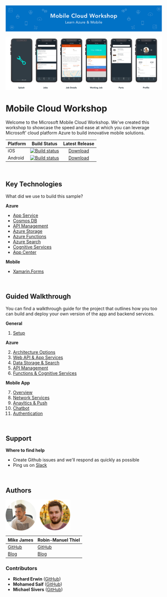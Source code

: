 ![Banner](Resources/WelcomeBanner.png)

<img src="Resources/Design/Design%20Board%20Final.png">

# Mobile Cloud Workshop

Welcome to the Microsoft Mobile Cloud Workshop. We've created this workshop to showcase the speed and ease at which you can leverage Microsoft' cloud platform Azure to build innovative mobile solutions.

| Platform | Build Status | Latest Release |
|---|:---:|:---:|
| iOS | [![Build status](https://build.appcenter.ms/v0.1/apps/364adcc6-160d-42c9-8bd4-f3b926584c38/branches/master/badge)](https://appcenter.ms) | [Download]() |
| Android | [![Build status](https://build.appcenter.ms/v0.1/apps/5865dd4d-0971-48b4-8755-598455ab8677/branches/master/badge)](https://appcenter.ms) | [Download]() |

&nbsp;

## Key Technologies 
What did we use to build this sample?

**Azure**

* [App Service](https://azure.microsoft.com/en-us/services/app-service/)
* [Cosmos DB](https://azure.microsoft.com/en-us/services/cosmos-db/)
* [API Management](https://azure.microsoft.com/en-us/services/api-management/)
* [Azure Storage](https://azure.microsoft.com/en-us/services/storage/)
* [Azure Functions](https://azure.microsoft.com/en-us/services/functions/)
* [Azure Search](https://azure.microsoft.com/en-us/services/search/)
* [Cognitive Services](https://azure.microsoft.com/en-us/services/cognitive-services/)
* [App Center](https://appcenter.ms/)

**Mobile**

* [Xamarin.Forms](https://www.xamarin.com/forms)

&nbsp;

## Guided Walkthrough
You can find a walkthrough guide for the project that outlines how you too can build and deploy your own version of the app and backend services. 

**General**

1. [Setup](Walkthrough%20Guide/00_Setup/)

**Azure**

2. [Architecture Options](Walkthrough%20Guide/02_Architecture_Options)
3. [Web API & App Services](Walkthrough%20Guide/03_Web_API)
4. [Data Storage & Search](Walkthrough%20Guide/04_Data_Storage)
5. [API Management](Walkthrough%20Guide/05_API_Management)
6. [Functions & Cognitive Services](Walkthrough%20Guide/06_Functions_Cognitive_Services)

**Mobile App**

7. [Overview](Walkthrough%20Guide/07_Mobile_Overview)
8. [Network Services](Walkthrough%20Guide/08_Mobile_Network_Services)
9. [Anayltics & Push](09_Anayltics_Push/README.md)
10. [Chatbot](Walkthrough%20Guide/10_Chatbot)
11. [Authentication](Walkthrough%20Guide/11_Authentication)

&nbsp;

## Support

**Where to find help**

* Create Github issues and we'll respond as quickly as possible 
* Ping us on [Slack](https://mobilecloudworkshop.slack.com)

&nbsp;

## Authors
<img src="Resources/authors.png?raw=true" height="100">

| Mike James  | Robin-Manuel Thiel |
| ----------- | ------------------ |
| [GitHub](https://github.com/MikeCodesDotNet) |   [GitHub](https://github.com/robinmanuelthiel)|
| [Blog](https://mikecodes.net) |   [Blog](https://pumpingco.de/) |

### Contributors
- **Richard Erwin** ([GitHub](https://github.com/rerwinx))
- **Mohamed Saif** ([GitHub](https://github.com/mohamedsaif))
- **Michael Sivers** ([GitHub](https://github.com/msivers))
